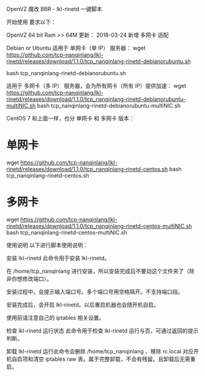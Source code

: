 OpenVZ 魔改 BBR - lkl-rinetd 一键脚本

开始使用
要求以下：

OpenVZ
64 bit
Ram >> 64M
更新： 2018-03-24 新增 多网卡 适配

Debian or Ubuntu
适用于 单网卡（单 IP） 服务器：
wget https://github.com/tcp-nanqinlang/lkl-rinetd/releases/download/1.1.0/tcp_nanqinlang-rinetd-debianorubuntu.sh

bash tcp_nanqinlang-rinetd-debianorubuntu.sh

适用于 多网卡（多 IP） 服务器，会为所有网卡（所有 IP）提供加速：
wget https://github.com/tcp-nanqinlang/lkl-rinetd/releases/download/1.1.0/tcp_nanqinlang-rinetd-debianorubuntu-multiNIC.sh
bash tcp_nanqinlang-rinetd-debianorubuntu-multiNIC.sh

CentOS 7
和上面一样，也分 单网卡 和 多网卡 版本：
# 单网卡
wget https://github.com/tcp-nanqinlang/lkl-rinetd/releases/download/1.1.0/tcp_nanqinlang-rinetd-centos.sh
bash tcp_nanqinlang-rinetd-centos.sh

# 多网卡
wget https://github.com/tcp-nanqinlang/lkl-rinetd/releases/download/1.1.0/tcp_nanqinlang-rinetd-centos-multiNIC.sh
bash tcp_nanqinlang-rinetd-centos-multiNIC.sh

使用说明
以下进行脚本使用说明：

安装 lkl-rinetd
此命令用于安装 lkl-rinetd。

在 /home/tcp_nanqinlang 进行安装，所以安装完成后不要动这个文件夹了（除非你想修改端口）。

安装过程中，会提示输入端口号。多个端口号用空格隔开。不支持端口段。

安装完成后，会开启 lkl-rinetd。以后重启机器也会随开机自启。

使用前请注意自己的 iptables 相关设置。

检查 lkl-rinetd 运行状态
此命令用于检查 lkl-rinetd 运行与否，可通过返回的提示判断。

卸载 lkl-rinetd
运行此命令会删除 /home/tcp_nanqinlang 、移除 rc.local 对应开机自启项和清空 iptables raw 表。属于完整卸载，不会有残留。且卸载后无需重启。
